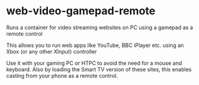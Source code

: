 # web-video-gamepad-remote
Runs a container for video streaming websites on PC using a gamepad as a remote control

This allows you to run web apps like YouTube, BBC iPlayer etc. using an Xbox (or any other XInput) controller

Use it with your gaming PC or HTPC to avoid the need for a mouse and keyboard.
Also by loading the Smart TV version of these sites, this enables casting from your phone as a remote control.
